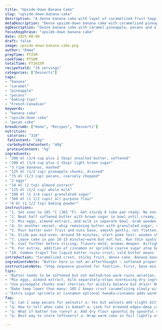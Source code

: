 ```yaml
---
title: "Upside-Down Banana Cake"
slug: "upside-down-banana-cake"
description: "A dense banana cake with layer of caramelized fruit topping, swapped cherries for pineapple chunks, walnuts replaced by pecans. Bananas mashed rather than sliced under. Butter and brown sugar base creates sticky, sweet caramel crust. Vanilla swapped for almond extract. Adjusted sugar and butter slightly. Cook until cake springs back, edges caramelize and smell nutty. Moist in center, golden rim."
metaDescription: "Dense upside-down banana cake with caramelized pineapple, pecans, almond notes. Sticky crust, moist crumb; bake till edges caramel color, aroma signals doneness."
ogDescription: "Dense banana cake with caramel pineapple, pecans and almond extract. Sticky, crunchy crust, moist center, bake till browned edges, fragrant and nutty aroma."
focusKeyphrase: "upside-down banana cake"
date: 2025-08-09
draft: false
image: upside-down-banana-cake.png
author: "Emma"
prepTime: PT25M
cookTime: PT50M
totalTime: PT1H15M
recipeYield: "10 servings"
categories: ["Desserts"]
tags:
- "banana"
- "caramel"
- "pineapple"
- "pecans"
- "baking tips"
- "French-Canadian"
keywords:
- "banana cake"
- "upside-down cake"
- "pecan cake"
breadcrumb: ["Home", "Recipes", "Desserts"]
nutrition: 
 calories: "320"
 fatContent: "18g"
 carbohydrateContent: "40g"
 proteinContent: "5g"
ingredients:
- "200 ml (3/4 cup plus 2 tbsp) unsalted butter, softened"
- "200 ml (3/4 cup plus 2 tbsp) light brown sugar"
- "3 ripe bananas, mashed"
- "125 ml (1/2 cup) pineapple chunks, drained"
- "75 ml (1/3 cup) pecans, coarsely chopped"
- "2 eggs"
- "10 ml (2 tsp) almond extract"
- "125 ml (1/2 cup) whole milk"
- "280 ml (1 1/4 cups) granulated sugar"
- "360 ml (1 1/2 cups) all-purpose flour"
- "8 ml (1 1/2 tsp) baking powder"
instructions:
- "1. Set oven to 185 °C (365 °F). Get sturdy 8 tube pan ready. No non-stick layer here — butter base crucial."
- "2. Beat half softened butter with brown sugar in bowl until creamy, grainy sheen visible, not melted. Press evenly into pan bottom. Now, pile pineapple chunks as base layer, scatter pecans on top. The fruit will bubble and add contrast to dense cake."
- "3. Mix eggs, almond extract, and milk in separate bowl. Grab wooden spoon or mixer; eggs loosen batter, milk hydrates flour, almond heightens fruit notes."
- "4. In another vessel, whip remaining butter with granulated sugar, creamy but hold air. Stir in banana purée, add dry flour and baking powder alternated with milk-egg mix. Avoid over-mixing — tender crumb collapses; stop when just combined but no lumps."
- "5. Pour batter over fruit and nuts base, smooth gently, not flattening fruit. Look at texture — thick but pourable, glossy sheen says come on, bake me!"
- "6. Slide pan mid-oven. Around 50 minutes, start poke test: wooden skewer poked in middle emerges mostly clean, doughy crumbs cling but no raw batter. Edges darken caramel color, smell rich, almost toasted. No gummy spots on sides."
- "7. Leave cake in pan 10-15 minutes—warm but not hot. Run thin spatula under edges carefully, flip onto plate with confidence. Fruit topping should glisten like jewels, sticky crust intact. If fruit sticks, gentle knife help necessary."
- "8. Cool further before slicing; flavors meld, aromas deepen. Airtight storage or wrapped to keep moist for days."
- "9. For extras, addition of cinnamon or sprinkle coarse sugar atop before baking brings crunch; swap nuts seasonally — toasted hazelnuts also win."
- "10. Common traps? Too liquid batter ruins crust; cold butter means lumps; overbaking dries crumb; be patient with flipping, it’s worth a slight fumble."
introduction: "Caramelized crust, sticky fruit, dense cake. Banana base mashed, not sliced this time. Pineapple swapped in, nails that tart burst, nuts swapped for pecans - softer bite, more buttery aroma. I’ve wrestled flipping these cakes too many times — lesson: butter pan well and timing is everything. The moment the edges smell like toasted sugar, that’s your cue. The middle still bounces slightly on gentle prod but no wobble means overbaked dry mess. Almond extract sneaks in unexpected twist; never shy away from subtle shifts in extracts. Texture balance? Soft banana crumb, crunch of pecan, and sticky top that resists knife but melts on tongue. Yes, it’s a bit of kitchen chaos, but when done right, the reward is worth every spilled sugar crystal."
ingredientsNote: "Butter here is not an afterthought — softened properly, it creates the caramel layer once creamed with sugar. Brown sugar must be light or dark depending on your preference for caramel richness. Bananas ripe but not mushy for ideal sweetness; too ripe and your batter is liquid nightmare. Pineapple chunks swapped for maraschino cherries to cut sweetness with acidity, feel free to grout fresh pineapple but drain well — moisture is a silent enemy for crust formation. Pecans replaced walnuts because walnut bitterness sometimes overwhelms the mellow banana. Vanilla out, almond in for a twist that woke up my last batch but cinnamon also pairs well. Flour sifted with powder avoids dense pockets. Adjust dry-wet ratios if batter slumps too much, add a tbsp flour if needed."
instructionsNote: "Step sequence pivoted for function. First, base mix butter and brown sugar, presses down, builds bottom crust. Fruit and nut layer must be well-drained or cake soggier at edges. Egg-milk mix prepped for wet combo in batter — promotes rise and richness. Creaming remaining butter with sugar essential to incorporate air, achieve tender crumb; don’t skip or shortcut. Banana puree added late to avoid overmix, folding technique helps preserve those tiny air pockets. Alternate dry and wet additions; too fast mixing equals tough cake. Baking at slightly reduced temp compared to original; gives caramel notes time to develop without burning sugar. Poke tests beat timers. Removing cake warm but not hot prevents breaking crust. Proper flipping technique prevents disaster–use plate slightly bigger than pan base, firm grip, quick confident flip. Cooling on rack enhances even moisture distribution. When in doubt, trust your nose and touch—your best timer. Storage tip: cover lightly with foil first day to avoid crust sogginess."
tips:
- "Butter needs to be softened but not melted—too warm ruins aeration, cooler holds shape when creamed with sugar. Press brown sugar and butter firmly for base. If fruit moist, drain pineapple very well or cake edges turn soggy. Timing of bake critical; edges smell toasty, darker caramel tone shows crust forming but center still bouncy means done."
- "Mix eggs, almond extract, milk separately—stops overmixing dry ingredients, keeps batter tender. Fold banana in late, gentle strokes, avoids crushing air pockets formed after creaming. Alternating dry flour-powder with wet mix best; add slowly, stop once lumps gone or crumb turns tough. Poke test essential—wooden skewer should come mostly clean with just moist crumbs."
- "Use pineapple chunks over cherries for acidity balance but drain! Nuts toasted beforehand deepen flavor, etc... don’t skip pecan swap- walnut bitterness creeps in unwanted. Brown sugar type impacts caramel flavor spectrum; dark sugar more intense, light sugar milder. Butter base replaces nonstick; coat pan thoroughly or peel fails after baking."
- "Bake temp lower than many: 185 C keeps crust caramelizing slowly without burning. Too hot and crust burns yet inside undercooked. Let cake cool 10-15 minutes in pan before flipping; run spatula edges carefully—fruit topping fragile, sticky crust tears easily. Flip quick but steady; plate gripping crucial to avoid disaster."
- "Extra sugar sprinkle or cinnamon optional tweaks—cinnamon adds warmth, sugar crunch on top contrasts sticky caramel. Keep batter thickness medium thick; too runny batters sink fruit layer, too dense stops rise. If batter slack, add one tablespoon flour last minute. Storage best airtight wrapped foil, keeps moist and aroma settled over days."
faq:
- "q: Can I swap pecans for walnuts? a: Yes but walnuts add slight bitterness—soak or toast first. Texture differs, softer bite. Pecans give buttery mellow feel. Nuts toasted or raw change crunch too."
- "q: How to tell when cake is baked? a: Look for browned edges—deep caramel not burnt. Smell nutty toasted sugar. Skewer test key; crumbs moist but no raw batter. Cake springs back gently but not hard. Baking times vary oven to oven."
- "q: What if batter too runny? a: Add dry flour spoonful by spoonful carefully. Bananas ripeness affects moisture; overripe breeds runny batter. Drain pineapple chunks well or crust soggy edges. Cold butter lumps batter; room temp soft use helps mix."
- "q: Best way to store leftovers? a: Wrap warm cake in foil lightly or airtight container. Refrigerate or room temp, lasts few days. Cooling completely first prevents condensation soggy crust. Freeze slices wrapped tight; thaw slowly to keep texture."

---
```


